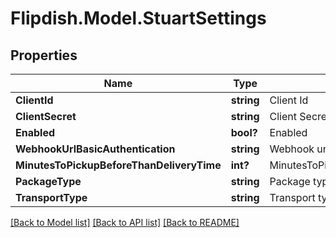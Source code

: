 # Flipdish.Model.StuartSettings
## Properties

Name | Type | Description | Notes
------------ | ------------- | ------------- | -------------
**ClientId** | **string** | Client Id | [optional] 
**ClientSecret** | **string** | Client Secret | [optional] 
**Enabled** | **bool?** | Enabled | [optional] 
**WebhookUrlBasicAuthentication** | **string** | Webhook url to settle in the Stuart portal | [optional] 
**MinutesToPickupBeforeThanDeliveryTime** | **int?** | MinutesToPickupBeforeThanDeliveryTime | [optional] 
**PackageType** | **string** | Package type | [optional] 
**TransportType** | **string** | Transport type | [optional] 

[[Back to Model list]](../README.md#documentation-for-models) [[Back to API list]](../README.md#documentation-for-api-endpoints) [[Back to README]](../README.md)

